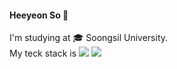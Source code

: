 #### Heeyeon So :dizzy:
I'm studying at :mortar_board: Soongsil University.  
My teck stack is
<img src="https://img.shields.io/badge/C-A8B9CC?style=flat&logo=C&logoColor=white"/>
<img src="https://img.shields.io/badge/C++-00599C?style=flat&logo=C%2B%2B&logoColor=white"/>
